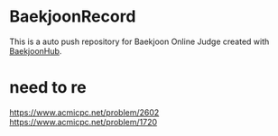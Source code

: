 # BaekjoonRecord
This is a auto push repository for Baekjoon Online Judge created with [BaekjoonHub](https://github.com/BaekjoonHub/BaekjoonHub).


# need to re
https://www.acmicpc.net/problem/2602
https://www.acmicpc.net/problem/1720
